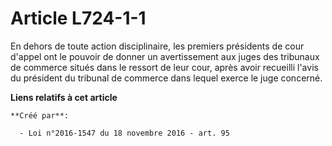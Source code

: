 # Article L724-1-1

En dehors de toute action disciplinaire, les premiers présidents de cour d'appel ont le pouvoir de donner un avertissement
aux juges des tribunaux de commerce situés dans le ressort de leur cour, après avoir recueilli l'avis du président du
tribunal de commerce dans lequel exerce le juge concerné.

**Liens relatifs à cet article**

	**Créé par**:

	  - Loi n°2016-1547 du 18 novembre 2016 - art. 95
